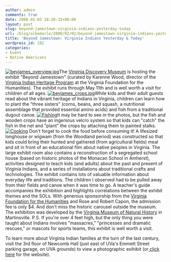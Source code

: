 ```yaml
---
author: admin
comments: true
date: 2008-02-02 18:20:33+00:00
layout: post
slug: beyond-jamestown-virginia-indians-yesterday-today
url: /blog/albemarle/2008/02/02/beyond-jamestown-virginia-indians-yesterday-today/
title: 'Beyond Jamestown: Virginia Indians Yesterday & Today'
wordpress_id: 182
categories:
- Event
- Native Americans
---
```


[![beyjames_overview.jpg](http://www.locohistory.org/blog/albemarle/wp-content/uploads/2008/02/beyjames_overview.jpg)](http://www.locohistory.org/blog/albemarle/?attachment_id=186)The [Virginia Discovery Museum](http://www.vadm.org/) is hosting the exhibit "Beyond Jamestown" (curated by Karenne Wood, director of the [Virginia Indian Heritage Program](http://www.virginiafoundation.org/VIHP/program.html) at the Virginia Foundation for the Humanities). The exhibit runs through May 11th and is well worth a visit for children of all ages. [![beyjames_crops.jpg](http://www.locohistory.org/blog/albemarle/wp-content/uploads/2008/02/beyjames_crops.jpg)](http://www.locohistory.org/blog/albemarle/?attachment_id=183)While kids and their adult guests read about the vibrant heritage of Indians in Virginia, children can learn how to plant the "three sisters" (corns, beans, and squash, a nutritional assemblage that provided essential amino acids) and fish from a traditional dugout canoe. [![Fishing](http://www.locohistory.org/blog/albemarle/wp-content/uploads/2008/02/beyjames_fish.jpg)](http://www.locohistory.org/blog/albemarle/?attachment_id=184)It may be hard to see in the photos, but the fish and wooden crops have an ingenious velcro system so that kids can "catch" the fish in the net and "plant" the crops by attaching them to painted stalks. [![Cooking](http://www.locohistory.org/blog/albemarle/wp-content/uploads/2008/02/beyjames_hearth.jpg)](http://www.locohistory.org/blog/albemarle/?attachment_id=185) Don't forget to cook the food before consuming it! A lifesized longhouse or wigwam (from the Woodland period) was constructed so that kids could bring their hunted and gathered (from agricultural fields) meal and sit in front of an educational film about native peoples in Virginia. The large exhibit room also contains a reconstruction of a segregated school house (based on historic photos of the Monacan School in Amherst), activities designed to teach kids (and adults) about the past and present of Virginia Indians, and a series of installations about traditional crafts and technologies. The exhibit contains lots of valuable information about everyday life and traditions. The children I observed had to be pulled away from their fields and canoe when it was time to go. A teacher's guide accompanies the exhibition and highlights correlations between the exhibit themes and the SOLs. With generous sponsorship from the [Virginia Foundation for the Humanities](http://www.virginiafoundation.org/) and Rose and Robert Capon, the admission fee is only $4. And don't miss the historic carousel outside the museum. The exhibition was developed by the [Virginia Museum of Natural History](http://www.vmnh.net/) in Martinsville. P.S. If you're over 4 feet high, but the only thing you were taught about Indians involves "massacres," "princesses and dramatic rescues," or mascots for sports teams, this exhibit is well worth a visit.

To learn more about Virginia Indian families at the turn of the last century, visit the 3rd floor of Newcomb Hall (just  east of UVa's Emmett Street parking garage, on UVA grounds) to view a photographic exihibit (or[ click here](http://www.faculty.sbc.edu/lrainville/VAIndiansExhibit/index.html) for the website).
